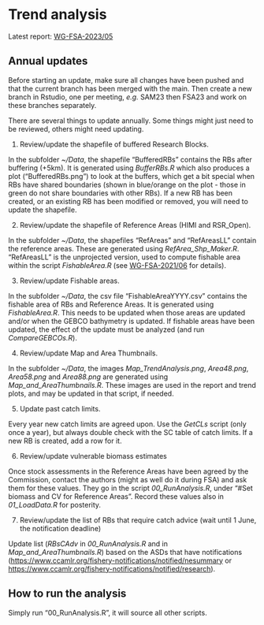 
<!-- README.md is generated from README.Rmd. Please edit the .Rmd file then knit it -->

# Trend analysis

Latest report:
[WG-FSA-2023/05](https://meetings.ccamlr.org/en/wg-fsa-2023/05)

## Annual updates

Before starting an update, make sure all changes have been pushed and
that the current branch has been merged with the main. Then create a new
branch in Rstudio, one per meeting, *e.g.* SAM23 then FSA23 and work on
these branches separately.

There are several things to update annually. Some things might just need
to be reviewed, others might need updating.

1.  Review/update the shapefile of buffered Research Blocks.

In the subfolder *~/Data*, the shapefile “BufferedRBs” contains the RBs
after buffering (+5km). It is generated using *BufferRBs.R* which also
produces a plot (“BufferedRBs.png”) to look at the buffers, which get a
bit special when RBs have shared boundaries (shown in blue/orange on the
plot - those in green do not share boundaries with other RBs). If a new
RB has been created, or an existing RB has been modified or removed, you
will need to update the shapefile.

2.  Review/update the shapefile of Reference Areas (HIMI and RSR_Open).

In the subfolder *~/Data*, the shapefiles “RefAreas” and “RefAreasLL”
contain the reference areas. These are generated using
*RefArea_Shp_Maker.R*. “RefAreasLL” is the unprojected version, used to
compute fishable area within the script *FishableArea.R* (see
[WG-FSA-2021/06](https://www.ccamlr.org/en/wg-fsa-2021/06) for details).

3.  Review/update Fishable areas.

In the subfolder *~/Data*, the csv file “FishableAreaYYYY.csv” contains
the fishable area of RBs and Reference Areas. It is generated using
*FishableArea.R*. This needs to be updated when those areas are updated
and/or when the GEBCO bathymetry is updated. If fishable areas have been
updated, the effect of the update must be analyzed (and run
*CompareGEBCOs.R*).

4.  Review/update Map and Area Thumbnails.

In the subfolder *~/Data*, the images *Map_TrendAnalysis.png*,
*Area48.png*, *Area58.png* and *Area88.png* are generated using
*Map_and_AreaThumbnails.R*. These images are used in the report and
trend plots, and may be updated in that script, if needed.

5.  Update past catch limits.

Every year new catch limits are agreed upon. Use the *GetCLs* script
(only once a year), but always double check with the SC table of catch
limits. If a new RB is created, add a row for it.

6.  Review/update vulnerable biomass estimates

Once stock assessments in the Reference Areas have been agreed by the
Commission, contact the authors (might as well do it during FSA) and ask
them for these values. They go in the script *00_RunAnalysis.R*, under
“\#Set biomass and CV for Reference Areas”. Record these values also in
*01_LoadData.R* for posterity.

7.  Review/update the list of RBs that require catch advice (wait until
    1 June, the notification deadline)

Update list (*RBsCAdv* in *00_RunAnalysis.R* and in
*Map_and_AreaThumbnails.R*) based on the ASDs that have notifications
(<https://www.ccamlr.org/fishery-notifications/notified/nesummary> or
<https://www.ccamlr.org/fishery-notifications/notified/research>).

## How to run the analysis

Simply run “00_RunAnalysis.R”, it will source all other scripts.
